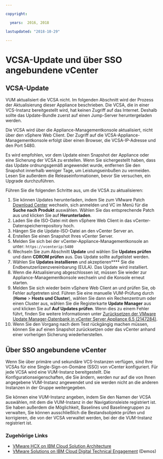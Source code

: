 ```yaml
---

copyright:

  years:  2016, 2018

lastupdated: "2018-10-29"

---
```


# VCSA-Update und über SSO angebundene vCenter

## VCSA-Update

VUM aktualisiert die VCSA nicht. Im folgenden Abschnitt wird der Prozess der Aktualisierung dieser Appliance beschrieben. Die VCSA, die in einer VCS-Instanz bereitgestellt wird, hat keinen Zugriff auf das Internet. Deshalb sollte das Update-Bundle zuerst auf einen Jump-Server heruntergeladen werden.

Die VCSA wird über die Appliance-Managementkonsole aktualisiert, nicht über den vSphere Web Client. Der Zugriff auf die VCSA-Appliance-Managementkonsole erfolgt über einen Browser, die VCSA-IP-Adresse und den Port 5480.

Es wird empfohlen, vor dem Update einen Snapshot der Appliance oder eine Sicherung der VCSA zu erstellen. Wenn Sie sichergestellt haben, dass das Update ordnungsgemäß angewendet wurde, entfernen Sie den Snapshot innerhalb weniger Tage, um Leistungseinbußen zu vermeiden. Lesen Sie außerdem die Releaseinformationen, bevor Sie versuchen, ein Upgrade durchzuführen.

Führen Sie die folgenden Schritte aus, um die VCSA zu aktualisieren:
1. Sie können Updates herunterladen, indem Sie zum VMware Patch [Download Center](https://my.vmware.com/group/vmware/patch#search) wechseln, sich anmelden und VC im Menü für die **Suche nach Produkt** auswählen. Wählen Sie das entsprechende Patch aus und klicken Sie auf **Herunterladen**.
2. Laden Sie die ISO-Datei mit dem vSphere Web Client in das vCenter-Datenspeicherrepository hoch.
3. Hängen Sie die Update-ISO-Datei an den vCenter Server an.
4. Erstellen Sie einen Snapshot Ihres vCenter Server.
5. Melden Sie sich bei der vCenter-Appliance-Managementkonsole an unter: `https://vcenterip:5480`
6. Wechseln Sie zum Abschnitt **Update** und wählen Sie **Updates prüfen** und dann **CDROM prüfen** aus. Das Update sollte aufgelistet werden.
7. Wählen Sie **Updates installieren** und akzeptieren**** Sie die Endbenutzerlizenzvereinbarung (EULA). Das Update wird installiert.
8. Wenn die Aktualisierung abgeschlossen ist, müssen Sie wieder zur Appliance-Managementkonsole wechseln und die Konsole erneut starten.
9. Melden Sie sich wieder beim vSphere Web Client an und prüfen Sie, ob Fehler aufgetreten sind. Führen Sie eine manuelle VUM-Prüfung durch (**Home** > **Hosts und Cluster**), wählen Sie dann ein Rechenzentrum oder einen Cluster aus, wählen Sie die Registerkarte **Update Manager** aus und klicken Sie auf **Auf Updates prüfen**. Wenn dies zu einem Fehler führt, finden Sie weitere Informationen unter [Zurücksetzen der VMware Update Manager-Datenbank in vCenter Server Appliance 6.5 (2147284)](https://kb.vmware.com/s/article/2147284).
10. Wenn Sie den Vorgang nach dem Test rückgängig machen müssen, können Sie auf einen Snapshot zurücksetzen oder das vCenter anhand einer vorherigen Sicherung wiederherstellen.

## Über SSO angebundene vCenter

Wenn Sie über primäre und sekundäre VCS-Instanzen verfügen, sind Ihre VCSAs für eine Single-Sign-on-Domäne (SSO) von vCenter konfiguriert. Für jede VCSA wird eine VUM-Instanz bereitgestellt. Die Konfigurationseigenschaften, die Sie ändern, werden nur auf die von Ihnen angegebene VUM-Instanz angewendet und sie werden nicht an die anderen Instanzen in der Gruppe weitergegeben.

Sie können eine VUM-Instanz angeben, indem Sie den Namen der VCSA auswählen, mit dem die VUM-Instanz in der Navigationsleiste registriert ist. Sie haben außerdem die Möglichkeit, Baselines und Baselinegruppen zu verwalten, Sie können ausschließlich die Bestandsobjekte prüfen und korrigieren, die von der VCSA verwaltet werden, bei der die VUM-Instanz registriert ist.

### Zugehörige Links

* [VMware HCX on IBM Cloud Solution Architecture](https://www.ibm.com/cloud/garage/files/HCX_Architecture_Design.pdf)
* [VMware Solutions on IBM Cloud Digital Technical Engagement](https://ibm-dte.mybluemix.net/ibm-vmware) (Demos)
